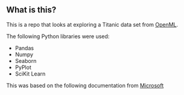 ## What is this?
This is a repo that looks at exploring a Titanic data set from [OpenML](https://www.openml.org/d/40945).

The following Python libraries were used:
- Pandas
- Numpy
- Seaborn
- PyPlot
- SciKit Learn

This was based on the following documentation from [Microsoft](https://code.visualstudio.com/docs/datascience/data-science-tutorial)